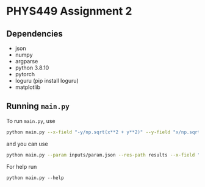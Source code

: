 # PHYS449 Assignment 2

## Dependencies

- json
- numpy
- argparse
- python 3.8.10
- pytorch
- loguru (pip install loguru)
- matplotlib

## Running `main.py`

To run `main.py`, use

```sh
python main.py --x-field "-y/np.sqrt(x**2 + y**2)" --y-field "x/np.sqrt(x**2 + y**2)" --ub 1.0 --lb -1.0 --param inputs/param.json --n-tests 4 --res-path results
```
and you can use
```sh
python main.py --param inputs/param.json --res-path results --x-field "np.sin(np.pi*x)+ np.sin(np.pi*y)" --y-field "np.cos(np.pi*y)" --lb -1.0 --ub 1.0 --n-tests 3
```
For help run
```
python main.py --help
```